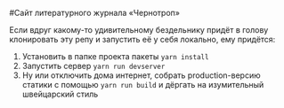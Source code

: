 #Сайт литературного журнала «Чернотроп»

Если вдруг какому-то удивительному бездельнику придёт в голову клонировать эту репу и запустить её у себя локально, ему придётся:

1. Установить в папке проекта пакеты `yarn install`
2. Запустить сервер  `yarn run devserver`
3. Ну или отключить дома интернет, собрать production-версию статики с помощью `yarn run build` и дёргать на изумительный швейцарский стиль
